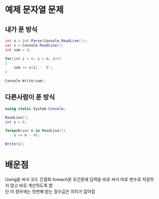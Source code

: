 # 예제 문자열 문제

## 내가 푼 방식
``` cs
int n = int.Parse(Console.ReadLine());
var s = Console.ReadLine();
int sum = 0;

for(int i = 0; i < n; i++)
{
    sum += s[i] - '0';
}

Console.Write(sum);
```

## 다른사람이 푼 방식
``` cs
using static System.Console;

ReadLine();
int s = 0;

foreach(var n in ReadLine())
    s += n - 48;

Write(s);
```

# 배운점
Using을 써서 코드 간결화 foreach문 조건문에 입력을 바로 써서 따로 변수로 저장하지 않고 바로 계산하도록 함  
단 이 경우에는 첫번째 받는 정수값은 의미가 없어짐  

